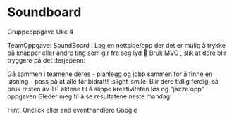 # Soundboard
 Gruppeoppgave Uke 4
 
TeamOppgave: SoundBoard !
Lag en nettside/app der det er mulig å trykke på knapper eller andre ting som gir fra seg lyd :star_struck: 
Bruk MVC , slik at dere blir tryggere på det :terjepenn: 

Gå sammen i teamene deres - planlegg og jobb sammen for å finne en løsning - pass på at alle får bidratt! :slight_smile:
Blir dere tidlig ferdig, så bruk resten av TP øktene  til å slippe kreativiteten løs og "jazze opp" oppgaven 
Gleder meg til å se resultatene neste mandag!

Hint:
  <audio class="sound" src="enLydFilHer.mp3"></audio>
Onclick eller and eventhandlere
 Google
